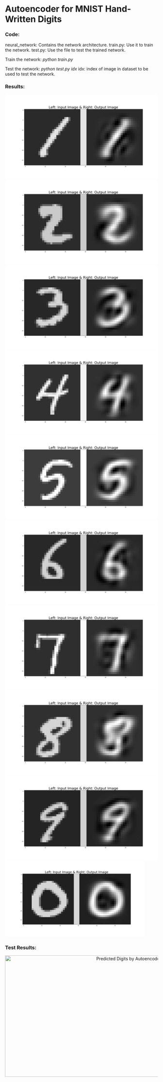 # Autoencoder for MNIST Hand-Written Digits

### Code:
neural_network: 	Contains the network architecture.
train.py:			Use it to train the network.
test.py:			Use the file to test the trained network.

Train the network:
*python train.py*

Test the network:
*python test.py idx*
idx: index of image in dataset to be used to test the network.

### Results:

![](https://github.com/vinits5/digits_autoencoder/blob/master/results/one.png)
![](https://github.com/vinits5/digits_autoencoder/blob/master/results/two.png)
![](https://github.com/vinits5/digits_autoencoder/blob/master/results/three.png)
![](https://github.com/vinits5/digits_autoencoder/blob/master/results/four.png)
![](https://github.com/vinits5/digits_autoencoder/blob/master/results/five.png)
![](https://github.com/vinits5/digits_autoencoder/blob/master/results/six.png)
![](https://github.com/vinits5/digits_autoencoder/blob/master/results/seven.png)
![](https://github.com/vinits5/digits_autoencoder/blob/master/results/eight.png)
![](https://github.com/vinits5/digits_autoencoder/blob/master/results/nine.png)
<img src="https://github.com/vinits5/digits_autoencoder/blob/master/results/zero.png" width="460" height="250">

### Test Results:
<p align="center">
  <img src="https://github.com/vinits5/digits_autoencoder/blob/master/results/result.gif" width="800" height="400" title="Predicted Digits by Autoencoder">
</p>